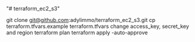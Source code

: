 "# terraform_ec2_s3" 

git clone git@github.com:adylimmo/terraform_ec2_s3.git
cp terraform.tfvars.example terraform.tfvars
change access_key, secret_key and region
terraform plan
terraform apply -auto-approve
